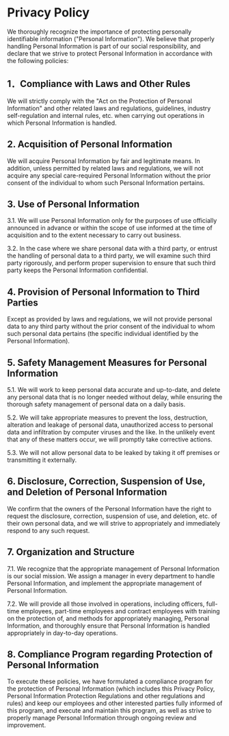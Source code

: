 # Privacy Policy

We thoroughly recognize the importance of protecting personally identifiable information ("Personal Information"). We believe that properly handling Personal Information is part of our social responsibility, and declare that we strive to protect Personal Information in accordance with the following policies:

## 1．Compliance with Laws and Other Rules

We will strictly comply with the "Act on the Protection of Personal Information" and other related laws and regulations, guidelines, industry self-regulation and internal rules, etc. when carrying out operations in which Personal Information is handled.

## 2. Acquisition of Personal Information

We will acquire Personal Information by fair and legitimate means. In addition, unless permitted by related laws and regulations, we will not acquire any special care-required Personal Information without the prior consent of the individual to whom such Personal Information pertains.

## 3. Use of Personal Information

3.1. We will use Personal Information only for the purposes of use officially announced in advance or within the scope of use informed at the time of acquisition and to the extent necessary to carry out business.

3.2. In the case where we share personal data with a third party, or entrust the handling of personal data to a third party, we will examine such third party rigorously, and perform proper supervision to ensure that such third party keeps the Personal Information confidential.

## 4. Provision of Personal Information to Third Parties

Except as provided by laws and regulations, we will not provide personal data to any third party without the prior consent of the individual to whom such personal data pertains (the specific individual identified by the Personal Information).

## 5. Safety Management Measures for Personal Information

5.1. We will work to keep personal data accurate and up-to-date, and delete any personal data that is no longer needed without delay, while ensuring the thorough safety management of personal data on a daily basis.

5.2. We will take appropriate measures to prevent the loss, destruction, alteration and leakage of personal data, unauthorized access to personal data and infiltration by computer viruses and the like. In the unlikely event that any of these matters occur, we will promptly take corrective actions.

5.3. We will not allow personal data to be leaked by taking it off premises or transmitting it externally.

## 6. Disclosure, Correction, Suspension of Use, and Deletion of Personal Information

We confirm that the owners of the Personal Information have the right to request the disclosure, correction, suspension of use, and deletion, etc. of their own personal data, and we will strive to appropriately and immediately respond to any such request.

## 7. Organization and Structure

7.1. We recognize that the appropriate management of Personal Information is our social mission. We assign a manager in every department to handle Personal Information, and implement the appropriate management of Personal Information.

7.2. We will provide all those involved in operations, including officers, full-time employees, part-time employees and contract employees with training on the protection of, and methods for appropriately managing, Personal Information, and thoroughly ensure that Personal Information is handled appropriately in day-to-day operations.

## 8. Compliance Program regarding Protection of Personal Information

To execute these policies, we have formulated a compliance program for the protection of Personal Information (which includes this Privacy Policy, Personal Information Protection Regulations and other regulations and rules) and keep our employees and other interested parties fully informed of this program, and execute and maintain this program, as well as strive to properly manage Personal Information through ongoing review and improvement.

##  
